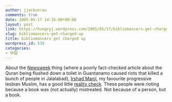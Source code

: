 ```yaml
---
author: jjackunrau
comments: true
date: 2005-05-17 14:16:00+00:00
layout: post
link: https://hungryj.wordpress.com/2005/05/17/bibliomancers-get-charged-up/
slug: bibliomancers-get-charged-up
title: bibliomancers get charged up
wordpress_id: 539
categories:
- 中国
---
```


About the [Newsweek](http://www.msnbc.msn.com/id/7857154/site/newsweek/) thing (where a poorly fact-checked article about the Quran being flushed down a toilet in Guantanamo caused riots that killed a bunch of people in Jalalabad), [Irshad Manji](http://www.muslim-refusenik.com/), my favourite progressive lesbian Muslim, has a good little [reality check](http://www.huffingtonpost.com/theblog/archive/irshad-manji/the-riots-in-jalalabad_1013.html).  These people were rioting because a book was (not actually) mistreated.  Not because of a person, but a book.
